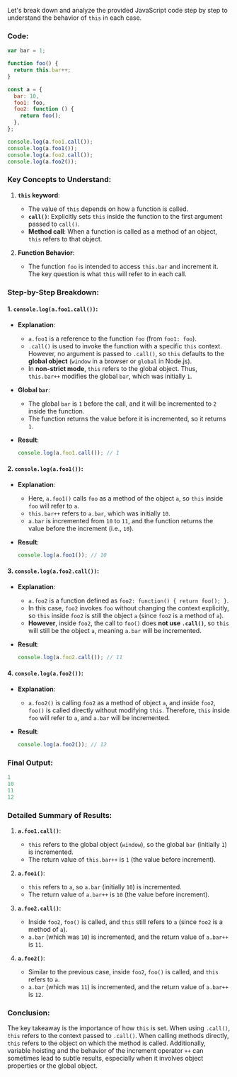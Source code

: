 Let's break down and analyze the provided JavaScript code step by step to understand the behavior of `this` in each case.

### Code:

```javascript
var bar = 1;

function foo() {
  return this.bar++;
}

const a = {
  bar: 10,
  foo1: foo,
  foo2: function () {
    return foo();
  },
};

console.log(a.foo1.call());
console.log(a.foo1());
console.log(a.foo2.call());
console.log(a.foo2());
```

### Key Concepts to Understand:

1. **`this` keyword**:
   - The value of `this` depends on how a function is called.
   - **`call()`**: Explicitly sets `this` inside the function to the first argument passed to `call()`.
   - **Method call**: When a function is called as a method of an object, `this` refers to that object.

2. **Function Behavior**:
   - The function `foo` is intended to access `this.bar` and increment it. The key question is what `this` will refer to in each call.

### Step-by-Step Breakdown:

#### 1. **`console.log(a.foo1.call())`**:

- **Explanation**:
  - `a.foo1` is a reference to the function `foo` (from `foo1: foo`).
  - `.call()` is used to invoke the function with a specific `this` context. However, no argument is passed to `.call()`, so `this` defaults to the **global object** (`window` in a browser or `global` in Node.js).
  - In **non-strict mode**, `this` refers to the global object. Thus, `this.bar++` modifies the global `bar`, which was initially `1`.
  
- **Global `bar`**:
  - The global `bar` is `1` before the call, and it will be incremented to `2` inside the function.
  - The function returns the value before it is incremented, so it returns `1`.

- **Result**:
  ```javascript
  console.log(a.foo1.call()); // 1
  ```

#### 2. **`console.log(a.foo1())`**:

- **Explanation**:
  - Here, `a.foo1()` calls `foo` as a method of the object `a`, so `this` inside `foo` will refer to `a`.
  - `this.bar++` refers to `a.bar`, which was initially `10`.
  - `a.bar` is incremented from `10` to `11`, and the function returns the value before the increment (i.e., `10`).

- **Result**:
  ```javascript
  console.log(a.foo1()); // 10
  ```

#### 3. **`console.log(a.foo2.call())`**:

- **Explanation**:
  - `a.foo2` is a function defined as `foo2: function() { return foo(); }`.
  - In this case, `foo2` invokes `foo` without changing the context explicitly, so `this` inside `foo2` is still the object `a` (since `foo2` is a method of `a`).
  - **However**, inside `foo2`, the call to `foo()` does **not use `.call()`**, so `this` will still be the object `a`, meaning `a.bar` will be incremented.
  
- **Result**:
  ```javascript
  console.log(a.foo2.call()); // 11
  ```

#### 4. **`console.log(a.foo2())`**:

- **Explanation**:
  - `a.foo2()` is calling `foo2` as a method of object `a`, and inside `foo2`, `foo()` is called directly without modifying `this`. Therefore, `this` inside `foo` will refer to `a`, and `a.bar` will be incremented.
  
- **Result**:
  ```javascript
  console.log(a.foo2()); // 12
  ```

### Final Output:

```javascript
1
10
11
12
```

### Detailed Summary of Results:

1. **`a.foo1.call()`**:
   - `this` refers to the global object (`window`), so the global `bar` (initially `1`) is incremented.
   - The return value of `this.bar++` is `1` (the value before increment).

2. **`a.foo1()`**:
   - `this` refers to `a`, so `a.bar` (initially `10`) is incremented.
   - The return value of `a.bar++` is `10` (the value before increment).

3. **`a.foo2.call()`**:
   - Inside `foo2`, `foo()` is called, and `this` still refers to `a` (since `foo2` is a method of `a`).
   - `a.bar` (which was `10`) is incremented, and the return value of `a.bar++` is `11`.

4. **`a.foo2()`**:
   - Similar to the previous case, inside `foo2`, `foo()` is called, and `this` refers to `a`.
   - `a.bar` (which was `11`) is incremented, and the return value of `a.bar++` is `12`.

### Conclusion:
The key takeaway is the importance of how `this` is set. When using `.call()`, `this` refers to the context passed to `.call()`. When calling methods directly, `this` refers to the object on which the method is called. Additionally, variable hoisting and the behavior of the increment operator `++` can sometimes lead to subtle results, especially when it involves object properties or the global object.